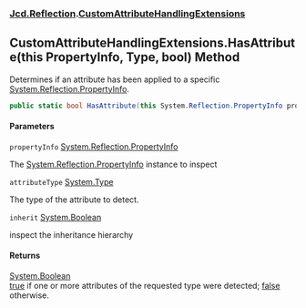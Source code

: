 ### [Jcd.Reflection](Jcd.Reflection.md 'Jcd.Reflection').[CustomAttributeHandlingExtensions](Jcd.Reflection.CustomAttributeHandlingExtensions.md 'Jcd.Reflection.CustomAttributeHandlingExtensions')

## CustomAttributeHandlingExtensions.HasAttribute(this PropertyInfo, Type, bool) Method

Determines if an attribute has been applied to a specific [System.Reflection.PropertyInfo](https://docs.microsoft.com/en-us/dotnet/api/System.Reflection.PropertyInfo 'System.Reflection.PropertyInfo').

```csharp
public static bool HasAttribute(this System.Reflection.PropertyInfo propertyInfo, System.Type attributeType, bool inherit=false);
```
#### Parameters

<a name='Jcd.Reflection.CustomAttributeHandlingExtensions.HasAttribute(thisSystem.Reflection.PropertyInfo,System.Type,bool).propertyInfo'></a>

`propertyInfo` [System.Reflection.PropertyInfo](https://docs.microsoft.com/en-us/dotnet/api/System.Reflection.PropertyInfo 'System.Reflection.PropertyInfo')

The [System.Reflection.PropertyInfo](https://docs.microsoft.com/en-us/dotnet/api/System.Reflection.PropertyInfo 'System.Reflection.PropertyInfo') instance to inspect

<a name='Jcd.Reflection.CustomAttributeHandlingExtensions.HasAttribute(thisSystem.Reflection.PropertyInfo,System.Type,bool).attributeType'></a>

`attributeType` [System.Type](https://docs.microsoft.com/en-us/dotnet/api/System.Type 'System.Type')

The type of the attribute to detect.

<a name='Jcd.Reflection.CustomAttributeHandlingExtensions.HasAttribute(thisSystem.Reflection.PropertyInfo,System.Type,bool).inherit'></a>

`inherit` [System.Boolean](https://docs.microsoft.com/en-us/dotnet/api/System.Boolean 'System.Boolean')

inspect the inheritance hierarchy

#### Returns
[System.Boolean](https://docs.microsoft.com/en-us/dotnet/api/System.Boolean 'System.Boolean')  
[true](https://docs.microsoft.com/en-us/dotnet/csharp/language-reference/builtin-types/bool 'https://docs.microsoft.com/en-us/dotnet/csharp/language-reference/builtin-types/bool') if one or more attributes of the requested type were detected; [false](https://docs.microsoft.com/en-us/dotnet/csharp/language-reference/builtin-types/bool 'https://docs.microsoft.com/en-us/dotnet/csharp/language-reference/builtin-types/bool') otherwise.